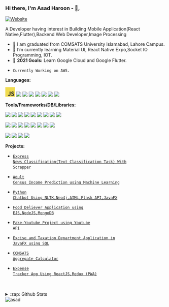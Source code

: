 ### Hi there, I'm Asad Haroon - 👋,

[![Website](https://img.shields.io/website?label=https://asadharoon.netlify.app/blog&style=for-the-badge&url=https://asadharoon.netlify.app/blog/)](https://asadharoon.netlify.app/blog/)

A Developer having interest in Building Mobile Application(React Native,Flutter),Backend Web Developer,Image Processing

- 🔭 I am graduated from COMSATS University Islamabad, Lahore Campus.
- 🌱 I’m currently learning Material UI, React Native Expo,Socket IO Programming, IOT.
- 🥅 <b>2021 Goals:</b> Learn Google Cloud and Google Flutter.
-     Currently Working on AWS.


**Languages:**

<code><img height="30" src="https://raw.githubusercontent.com/github/explore/80688e429a7d4ef2fca1e82350fe8e3517d3494d/topics/javascript/javascript.png"></code>
<code><img height="30" src="https://reactnative.dev/img/header_logo.svg"></code>
<code><img height="30" src="https://cdn.worldvectorlogo.com/logos/flutter-logo.svg"></code>
<code><img height="30" src="https://cdn.worldvectorlogo.com/logos/graphql.svg"></code>
<code><img height="30" src="https://cdn3.iconfinder.com/data/icons/logos-and-brands-adobe/512/267_Python-512.png"></code>
<code><img height="30" src="https://i7.pngguru.com/preview/170/924/985/microsoft-sql-server-microsoft-azure-sql-database-microsoft.jpg"></code>
<code><img height="30" src="https://i.pinimg.com/originals/bb/72/c8/bb72c84af959c4689e0bae3bfed496f5.png"></code>
<code><img height="30" src="https://user-images.githubusercontent.com/42747200/46140125-da084900-c26d-11e8-8ea7-c45ae6306309.png"></code>


**Tools/Frameworks/DB/Libraries:**

<code><img height="30" src="https://upload.wikimedia.org/wikipedia/commons/thumb/c/c2/Adobe_XD_CC_icon.svg/1051px-Adobe_XD_CC_icon.svg.png"></code>
<code><img height="30" src="https://material-ui.com/static/logo.png"></code>
<code><img height="30" src="https://dist.neo4j.com/wp-content/uploads/neo4j_logo_globe1.png"></code>
<code><img height="30" src="https://www.pngitem.com/pimgs/m/385-3850359_icon-mongodb-logo-hd-png-download.png"></code>
<code><img height="30" src="https://keras.io/img/logo.png"></code>
<code><img height="30" src="https://upload.wikimedia.org/wikipedia/commons/thumb/0/05/Scikit_learn_logo_small.svg/1024px-Scikit_learn_logo_small.svg.png"></code>
<code><img height="30" src="https://upload.wikimedia.org/wikipedia/commons/thumb/8/84/Matplotlib_icon.svg/1200px-Matplotlib_icon.svg.png"></code>
<code><img height="30" src="https://upload.wikimedia.org/wikipedia/commons/thumb/9/97/Sqlite-square-icon.svg/1200px-Sqlite-square-icon.svg.png"></code>
<code><img height="30" src="https://www.pngitem.com/pimgs/m/159-1595977_flask-python-logo-hd-png-download.png"></code>

<code><img height="30" src="https://banner2.cleanpng.com/20180603/bch/kisspng-opencv-computer-vision-library-c-open-now-5b1390e4692f39.9683021615280089324309.jpg"></code>
<code><img height="30" src="https://upload.wikimedia.org/wikipedia/commons/thumb/1/1a/NumPy_logo.svg/1280px-NumPy_logo.svg.png"></code>
<code><img height="30" src="https://e7.pngegg.com/pngimages/665/534/png-clipart-scipy-numpy-python-scikit-learn-pip-others-miscellaneous-blue.png"></code>
<code><img height="30" src="https://banner2.cleanpng.com/20181109/pi/kisspng-logo-image-python-font-product-spread-networks-and-seaborn-team-up-to-provide-sea-5be5f5e0aa1a53.8473640515417973446968.jpg"></code>
<code><img height="30" src="https://image.flaticon.com/icons/png/512/873/873107.png"></code>
<code><img height="30" src="https://cdn.iconscout.com/icon/free/png-512/google-cloud-2038785-1721675.png"></code>
<code><img height="30" src="https://miro.medium.com/max/397/0*cbr_9kvPaWDbocSm.jpeg"></code>
<code><img height="30" src="https://www.nicepng.com/png/detail/85-851058_anaconda-icon-anaconda-python-icon.png"></code>

<code><img height="30" src="https://img2.pngio.com/express-js-png-5-png-image-expressjs-png-800_800.png"></code>
<code><img height="30" src="https://avatars3.githubusercontent.com/u/12551863?s=400&v=4"></code>
<code><img height="30" src="https://cdn2.iconfinder.com/data/icons/nodejs-1/512/nodejs-512.png"></code>
<code><img height="30" src="https://cdn.worldvectorlogo.com/logos/nextjs-3.svg"></code>

**Projects:**

- <code><a href="https://github.com/asadharoon/News_classification_ExpressNews_Scrapper_Python">Express News Classification(Text Classification Task) With Scrapper</a></code>

- <code><a href="https://github.com/asadharoon/adult_census_income_predictionTask_ML">Adult Census Income Prediction using Machine Learning</a></code>

- <code><a href="https://github.com/asadharoon/python-ai-flask-chatbot-javafx">Python Chatbot Using NLTK,Neo4j,AIML,Flask API,JavaFX</a></code>

- <code><a href="">Food Deliever Application using EJS,NodeJS,MongoDB</a></code>

- <code><a href="">Fake-Youtube Project using Youtube API</a></code>

- <code><a href="">Excise and Taxation Department Application in JavaFX using SQL</a></code>
- <code><a href="https://cui-agg-calc-next-js.vercel.app/">COMSATS Aggregate Calculator</a></code>
- <code><a href="https://react-expense-tracker-redux.vercel.app/">Expense Tracker App Using ReactJS,Redux (PWA)</a></code>
<br/>
<br/>

<details>
  <summary>:zap: Github Stats</summary>

<img align="left" alt="Asad Haroon Github Stats" src="https://github-readme-stats.rehanshakir.vercel.app/api?username=asadharoon&show_icons=true&hide_border=true" />

</details>
<img src="https://komarev.com/ghpvc/?username=asadharoon&label=Profile%20views&color=0e75b6&style=flat" alt="asad" />
